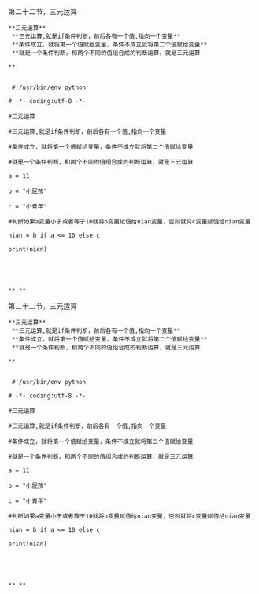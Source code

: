 第二十二节，三元运算


    **三元运算**  
     **三元运算,就是if条件判断，前后各有一个值,指向一个变量**  
     **条件成立，就将第一个值赋给变量，条件不成立就将第二个值赋给变量**  
     **就是一个条件判断，和两个不同的值组合成的判断运算，就是三元运算  
      
    **
    
    
     #!/usr/bin/env python
    # -*- coding:utf-8 -*-
    #三元运算
    #三元运算,就是if条件判断，前后各有一个值,指向一个变量
    #条件成立，就将第一个值赋给变量，条件不成立就将第二个值赋给变量
    #就是一个条件判断，和两个不同的值组合成的判断运算，就是三元运算
    a = 11
    b = "小屁孩"
    c = "小青年"
    #判断如果a变量小于或者等于10就将b变量赋值给nian变量，否则就将c变量赋值给nian变量
    nian = b if a <= 10 else c
    print(nian)



    
    
    ** **

第二十二节，三元运算


    **三元运算**  
     **三元运算,就是if条件判断，前后各有一个值,指向一个变量**  
     **条件成立，就将第一个值赋给变量，条件不成立就将第二个值赋给变量**  
     **就是一个条件判断，和两个不同的值组合成的判断运算，就是三元运算  
      
    **
    
    
     #!/usr/bin/env python
    # -*- coding:utf-8 -*-
    #三元运算
    #三元运算,就是if条件判断，前后各有一个值,指向一个变量
    #条件成立，就将第一个值赋给变量，条件不成立就将第二个值赋给变量
    #就是一个条件判断，和两个不同的值组合成的判断运算，就是三元运算
    a = 11
    b = "小屁孩"
    c = "小青年"
    #判断如果a变量小于或者等于10就将b变量赋值给nian变量，否则就将c变量赋值给nian变量
    nian = b if a <= 10 else c
    print(nian)



    
    
    ** **

